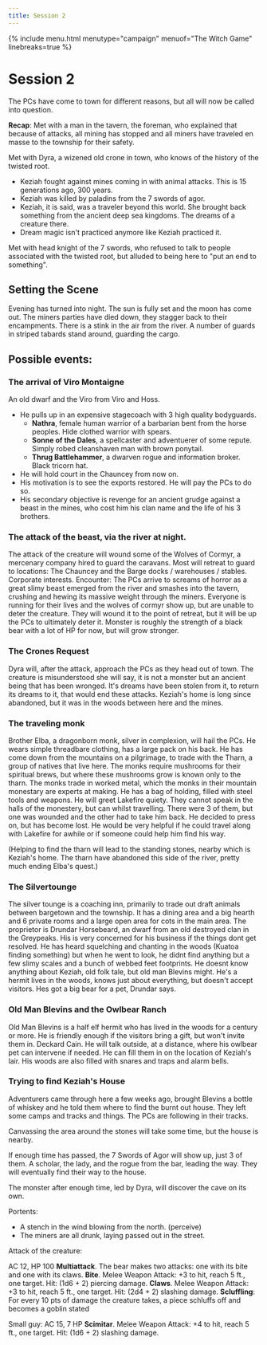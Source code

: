 ```yaml
---
title: Session 2
---
```


{% include menu.html menutype="campaign" menuof="The Witch Game" linebreaks=true %}

# Session 2

The PCs have come to town for different reasons, but all will now be called into question.

**Recap**:
Met with a man in the tavern, the foreman, who explained that because of attacks, all mining has stopped and all miners have traveled en masse to the township for their safety. 

Met with Dyra, a wizened old crone in town, who knows of the history of the twisted root.
* Keziah fought against mines coming in with animal attacks. This is 15 generations ago, 300 years.
* Keziah was killed by paladins from the 7 swords of agor.
* Keziah, it is said, was a traveler beyond this world. She brought back something from the ancient deep sea kingdoms. The dreams of a creature there.
* Dream magic isn't practiced anymore like Keziah practiced it.

Met with head knight of the 7 swords, who refused to talk to people associated with the twisted root, but alluded to being here to "put an end to something".


## Setting the Scene
Evening has turned into night. The sun is fully set and the moon has come out. The miners parties have died down, they stagger back to their encampments. There is a stink in the air from the river. A number of guards in striped tabards stand around, guarding the cargo.

## Possible events:

### The arrival of **Viro Montaigne** 
An old dwarf and the Viro from Viro and Hoss.
* He pulls up in an expensive stagecoach with 3 high quality bodyguards.   
  * **Nathra**, female human warrior of a barbarian bent from the horse peoples. Hide clothed warrior with spears.
  * **Sonne of the Dales**, a spellcaster and adventuerer of some repute. Simply robed cleanshaven man with brown ponytail.
  * **Thrug Battlehammer**, a dwarven rogue and information broker. Black tricorn hat.
* He will hold court in the Chauncey from now on. 
* His motivation is to see the exports restored. He will pay the PCs to do so.
* His secondary objective is revenge for an ancient grudge against a beast in the mines, who cost him his clan name and the life of his 3 brothers.

### The attack of the beast, via the river at night. 
The attack of the creature will wound some of the Wolves of Cormyr, a mercenary company hired to guard the caravans. Most will retreat to guard to locations: The Chauncey and the Barge docks / warehouses / stables. Corporate interests.
Encounter: The PCs arrive to screams of horror as a great slimy beast emerged from the river and smashes into the tavern, crushing and hewing its massive weight through the miners. Everyone is running for their lives and the wolves of cormyr show up, but are unable to deter the creature. They will wound it to the point of retreat, but it will be up the PCs to ultimately deter it. 
Monster is roughly the strength of a black bear with a lot of HP for now, but will grow stronger.

### The Crones Request
Dyra will, after the attack, approach the PCs as they head out of town. The creature is misunderstood she will say, it is not a monster but an ancient being that has been wronged. It's dreams have been stolen from it, to return its dreams to it, that would end these attacks. Keziah's home is long since abandoned, but it was in the woods between here and the mines.

### The traveling monk
Brother Elba, a dragonborn monk, silver in complexion, will hail the PCs. He wears simple threadbare clothing, has a large pack on his back. He has come down from the mountains on a pilgrimage, to trade with the Tharn, a group of natives that live here. The monks require mushrooms for their spiritual brews, but where these mushrooms grow is known only to the tharn. The monks trade in worked metal, which the monks in their mountain monestary are experts at making. He has a bag of holding, filled with steel tools and weapons. He will greet Lakefire quiety. They cannot speak in the halls of the monestery, but can whilst travelling. There were 3 of them, but one was wounded and the other had to take him back. He decided to press on, but has become lost. He would be very helpful if he could travel along with Lakefire for awhile or if someone could help him find his way.

(Helping to find the tharn will lead to the standing stones, nearby which is Keziah's home. The tharn have abandoned this side of the river, pretty much ending Elba's quest.)

### The Silvertounge
The silver tounge is a coaching inn, primarily to trade out draft animals between bargetown and the township. It has a dining area and a big hearth and 6 private rooms and a large open area for cots in the main area. The proprietor is Drundar Horsebeard, an dwarf from an old destroyed clan in the Greypeaks. His is very concerned for his business if the things dont get resolved. He has heard squelching and chanting in the woods (Kuatoa finding something) but when he went to look, he didnt find anything but a few slimy scales and a bunch of webbed feet footprints. He doesnt know anything about Keziah, old folk tale, but old man Blevins might. He's a hermit lives in the woods, knows just about everything, but doesn't accept visitors. Hes got a big bear for a pet, Drundar says.

### Old Man Blevins and the Owlbear Ranch
Old Man Blevins is a half elf hermit who has lived in the woods for a century or more. He is friendly enough if the visitors bring a gift, but won't invite them in. Deckard Cain. He will talk outside, at a distance, where his owlbear pet can intervene if needed. He can fill them in on the location of Keziah's lair. His woods are also filled with snares and traps and alarm bells.

### Trying to find Keziah's House
Adventurers came through here a few weeks ago, brought Blevins a bottle of whiskey and he told them where to find the burnt out house. They left some camps and tracks and things. The PCs are following in their tracks.

Canvassing the area around the stones will take some time, but the house is nearby.

If enough time has passed, the 7 Swords of Agor will show up, just 3 of them. A scholar, the lady, and the rogue from the bar, leading the way. They will eventually find their way to the house.

The monster after enough time, led by Dyra, will discover the cave on its own. 




Portents:
* A stench in the wind blowing from the north. (perceive)
* The miners are all drunk, laying passed out in the street.


Attack of the creature:

AC 12, HP 100
**Multiattack**. The bear makes two attacks: one with its bite and one with its claws.
**Bite**. Melee Weapon Attack: +3 to hit, reach 5 ft., one target. Hit: (1d6 + 2) piercing damage.
**Claws**. Melee Weapon Attack: +3 to hit, reach 5 ft., one target. Hit: (2d4 + 2) slashing damage.
**Scluffling**: For every 10 pts of damage the creature takes, a piece schluffs off and becomes a goblin stated

Small guy:
AC 15, 7 HP
**Scimitar**. Melee Weapon Attack: +4 to hit, reach 5 ft., one target. Hit: (1d6 + 2) slashing damage.
